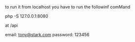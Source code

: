 to run it from localhost you have to run the followinf comMand 

php -S 127.0.0.1:8080

at /api

email: tony@stark.com
password: 123456
